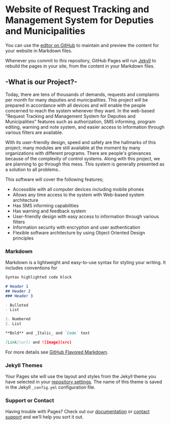 # Website of Request Tracking and Management System for Deputies and Municipalities

You can use the [editor on GitHub](https://github.com/Cagatayilikoglu/ProjectPage/edit/master/index.md) to maintain and preview the content for your website in Markdown files.

Whenever you commit to this repository, GitHub Pages will run [Jekyll](https://jekyllrb.com/) to rebuild the pages in your site, from the content in your Markdown files.

## -What is our Project?-

Today, there are tens of thousands of demands, requests and complaints per month for many deputies and municipalities. This project will be prepared in accordance with all devices and will enable the people concerned to reach the system whenever they want. In the web-based "Request Tracking and Management System for Deputies and Municipalities" features such as authorization, SMS informing, program editing, warning and note system, and easier access to information through various filters are available.

With its user-friendly design, speed and safety are the hallmarks of this project; many modules are still available at the moment by many organizations with different programs. There are people's grievances because of the complexity of control systems. Along with this project, we are planning to go through this mess. This system is generally presented as a solution to all problems..

This software will cover the following features;
  *	Accessible with all computer devices including mobile phones
  * Allows any time access to the system with Web-based system architecture
  * Has SMS informing capabilities
  * Has warning and feedback system
  * User-friendly design with easy access to information through various filters
  * Information security with encryption and user authentication
  * Flexible software architecture by using Object Oriented Design principles

### Markdown

Markdown is a lightweight and easy-to-use syntax for styling your writing. It includes conventions for

```markdown
Syntax highlighted code block

# Header 1
## Header 2
### Header 3

- Bulleted
- List

1. Numbered
2. List

**Bold** and _Italic_ and `Code` text

[Link](url) and ![Image](src)
```

For more details see [GitHub Flavored Markdown](https://guides.github.com/features/mastering-markdown/).

### Jekyll Themes

Your Pages site will use the layout and styles from the Jekyll theme you have selected in your [repository settings](https://github.com/Cagatayilikoglu/ProjectPage/settings). The name of this theme is saved in the Jekyll `_config.yml` configuration file.

### Support or Contact

Having trouble with Pages? Check out our [documentation](https://help.github.com/categories/github-pages-basics/) or [contact support](https://github.com/contact) and we’ll help you sort it out.
